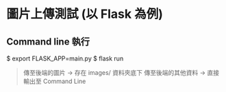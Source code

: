 # 圖片上傳測試 (以 Flask 為例)

## Command line 執行
$ export FLASK_APP=main.py
$ flask run

> 傳至後端的圖片 -> 存在 images/ 資料夾底下
> 傳至後端的其他資料 -> 直接輸出至 Command Line